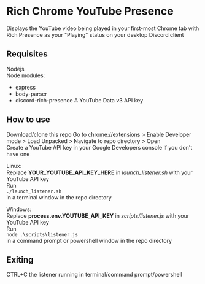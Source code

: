 # Rich Chrome YouTube Presence
Displays the YouTube video being played in your first-most Chrome tab with Rich Presence as your "Playing" status on your desktop Discord client  
  

## Requisites
Nodejs  
Node modules:
* express
* body-parser
* discord-rich-presence
A YouTube Data v3 API key  
  

## How to use
Download/clone this repo
Go to chrome://extensions > Enable Developer mode > Load Unpacked > Navigate to repo directory > Open  
Create a YouTube API key in your Google Developers console if you don't have one  
  
Linux:  
Replace **YOUR_YOUTUBE_API_KEY_HERE** in *launch_listener.sh* with your YouTube API key  
Run  
`./launch_listener.sh`  
in a terminal window in the repo directory  
  
Windows:  
Replace **process.env.YOUTUBE_API_KEY** in *scripts/listener.js* with your YouTube API key  
Run  
`node .\scripts\listener.js`  
in a command prompt or powershell window in the repo directory  
  

## Exiting
CTRL+C the listener running in terminal/command prompt/powershell  
